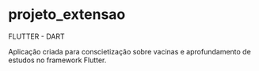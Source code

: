 # projeto_extensao

FLUTTER - DART


Aplicação criada para conscietização sobre vacinas e aprofundamento de estudos no framework Flutter.
